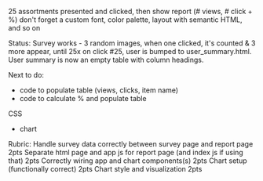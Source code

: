 25 assortments presented and clicked, then show report (# views, # click + %)
don't forget a custom font, color palette, layout with semantic HTML, and so on

Status:
Survey works - 3 random images, when one clicked, it's counted & 3 more appear, until 25x
on click #25, user is bumped to user_summary.html. User summary is now an empty table with column headings.

Next to do:
* code to populate table (views, clicks, item name)
* code to calculate % and populate table

CSS
* chart

Rubric:
Handle survey data correctly between survey page and report page 2pts
Separate html page and app js for report page (and index js if using that) 2pts
Correctly wiring app and chart components(s) 2pts
Chart setup (functionally correct) 2pts
Chart style and visualization 2pts